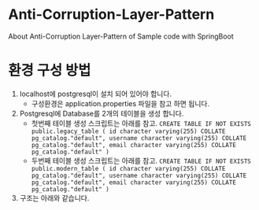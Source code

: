 # Anti-Corruption-Layer-Pattern
About Anti-Corruption Layer-Pattern of Sample code with SpringBoot

# 환경 구성 방법
1. localhost에 postgresql이 설치 되어 있어야 합니다.
   - 구성환경은 application.properties 파일을 참고 하면 됩니다.
2. Postgresql에 Database를 2개의 테이블을 생성 합니다.
   - 첫번째 테이블 생성 스크립트는 아래를 참고.
     `CREATE TABLE IF NOT EXISTS public.legacy_table
     (
     id character varying(255) COLLATE pg_catalog."default",
     username character varying(255) COLLATE pg_catalog."default",
     email character varying(255) COLLATE pg_catalog."default"
     )`
   - 두번째 테이블 생성 스크립트는 아래를 참고.
     `CREATE TABLE IF NOT EXISTS public.modern_table
     (
     id character varying(255) COLLATE pg_catalog."default",
     username character varying(255) COLLATE pg_catalog."default",
     email character varying(255) COLLATE pg_catalog."default"
     )`
3. 구조는 아래와 같습니다.
